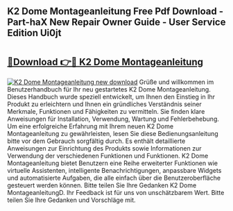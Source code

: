 ## K2 Dome Montageanleitung Free Pdf Download - Part-haX New Repair Owner Guide - User Service Edition Ui0jt

# <h2><a href="http://df8bzu.blite.top/?on=K2+Dome+Montageanleitung">🔗Download 👉🔴 K2 Dome Montageanleitung</a></h2>

[![K2 Dome Montageanleitung new download](https://i.imgur.com/lujVjoI.png)](http://df8bzu.blite.top/?on=K2+Dome+Montageanleitung)
Grüße und willkommen im Benutzerhandbuch für Ihr neu gestartetes K2 Dome Montageanleitung. Dieses Handbuch wurde speziell entwickelt, um Ihnen den Einstieg in Ihr Produkt zu erleichtern und Ihnen ein gründliches Verständnis seiner Merkmale, Funktionen und Fähigkeiten zu vermitteln. Sie finden klare Anweisungen für Installation, Verwendung, Wartung und Fehlerbehebung. Um eine erfolgreiche Erfahrung mit Ihrem neuen K2 Dome Montageanleitung zu gewährleisten, lesen Sie diese Bedienungsanleitung bitte vor dem Gebrauch sorgfältig durch. Es enthält detaillierte Anweisungen zur Einrichtung des Produkts sowie Informationen zur Verwendung der verschiedenen Funktionen und Funktionen. K2 Dome Montageanleitung bietet Benutzern eine Reihe erweiterter Funktionen wie virtuelle Assistenten, intelligente Benachrichtigungen, anpassbare Widgets und automatisierte Aufgaben, die alle einfach über die Benutzeroberfläche gesteuert werden können. Bitte teilen Sie Ihre Gedanken K2 Dome MontageanleitungD. Ihr Feedback ist für uns von unschätzbarem Wert. Bitte teilen Sie Ihre Gedanken und Vorschläge mit.
